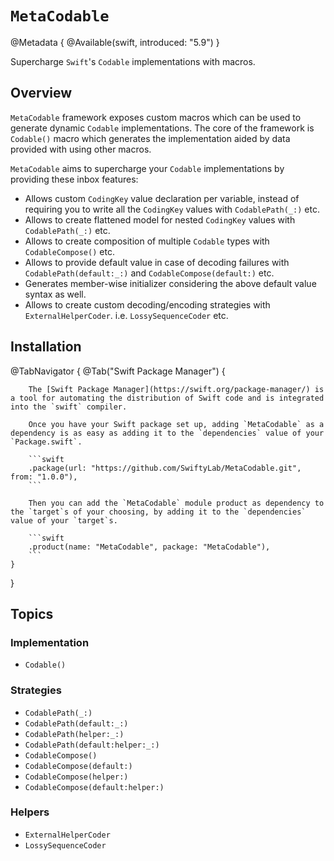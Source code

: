 # ``MetaCodable``

@Metadata {
    @Available(swift, introduced: "5.9")
}

Supercharge `Swift`'s `Codable` implementations with macros.

## Overview

`MetaCodable` framework exposes custom macros which can be used to generate dynamic `Codable` implementations. The core of the framework is ``Codable()`` macro which generates the implementation aided by data provided with using other macros.


`MetaCodable` aims to supercharge your `Codable` implementations by providing these inbox features:

- Allows custom `CodingKey` value declaration per variable, instead of requiring you to write all the `CodingKey` values with ``CodablePath(_:)`` etc.
- Allows to create flattened model for nested `CodingKey` values with ``CodablePath(_:)`` etc.
- Allows to create composition of multiple `Codable` types with ``CodableCompose()`` etc.
- Allows to provide default value in case of decoding failures with ``CodablePath(default:_:)`` and ``CodableCompose(default:)`` etc.
- Generates member-wise initializer considering the above default value syntax as well.
- Allows to create custom decoding/encoding strategies with ``ExternalHelperCoder``. i.e. ``LossySequenceCoder`` etc.

## Installation

@TabNavigator {
    @Tab("Swift Package Manager") {

        The [Swift Package Manager](https://swift.org/package-manager/) is a tool for automating the distribution of Swift code and is integrated into the `swift` compiler.
        
        Once you have your Swift package set up, adding `MetaCodable` as a dependency is as easy as adding it to the `dependencies` value of your `Package.swift`.
        
        ```swift
        .package(url: "https://github.com/SwiftyLab/MetaCodable.git", from: "1.0.0"),
        ```
        
        Then you can add the `MetaCodable` module product as dependency to the `target`s of your choosing, by adding it to the `dependencies` value of your `target`s.
        
        ```swift
        .product(name: "MetaCodable", package: "MetaCodable"),
        ```
    }
}

## Topics

### Implementation

- ``Codable()``

### Strategies

- ``CodablePath(_:)``
- ``CodablePath(default:_:)``
- ``CodablePath(helper:_:)``
- ``CodablePath(default:helper:_:)``
- ``CodableCompose()``
- ``CodableCompose(default:)``
- ``CodableCompose(helper:)``
- ``CodableCompose(default:helper:)``

### Helpers

- ``ExternalHelperCoder``
- ``LossySequenceCoder``
